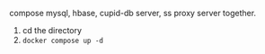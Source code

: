 compose mysql, hbase, cupid-db server, ss proxy server together.

1. cd the directory
2. `docker compose up -d`
